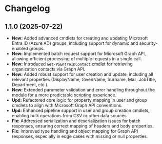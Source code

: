 ﻿# Changelog

## 1.1.0 (2025-07-22)
- **New:** Added advanced cmdlets for creating and updating Microsoft Entra ID (Azure AD) groups, including support for dynamic and security-enabled groups.
- **New:** Implemented batch request support for Microsoft Graph API, allowing efficient processing of multiple requests in a single call.
- **New:** Introduced `Get-PSEntraIDContact` cmdlet for retrieving organization contacts via Graph API.
- **New:** Added robust support for user creation and update, including all relevant properties (DisplayName, GivenName, Surname, Mail, JobTitle, Department, etc.).
- **New:** Extended parameter validation and error handling throughout the module for a more predictable scripting experience.
- **Upd:** Refactored core logic for property mapping in user and group cmdlets to align with Microsoft Graph API conventions.
- **Upd:** Enhanced pipeline support in user and group creation cmdlets, enabling bulk operations from CSV or other data sources.
- **Fix:** Addressed serialization and deserialization issues for batch responses, ensuring correct mapping of headers and body properties.
- **Fix:** Improved type handling and object mapping for Graph API responses, especially in edge cases with missing or null properties.